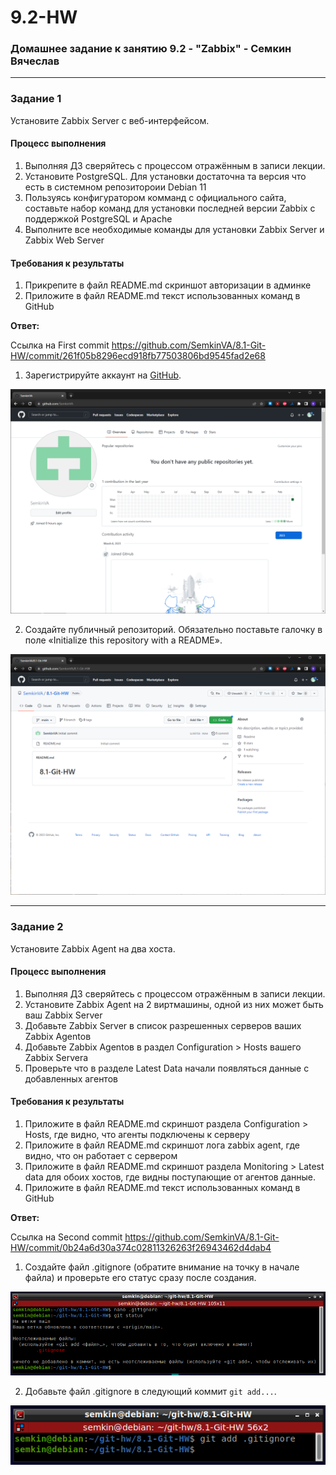 # 9.2-HW
### Домашнее задание к занятию 9.2 - "Zabbix" - Семкин Вячеслав
***
### Задание 1

Установите Zabbix Server с веб-интерфейсом.
#### Процесс выполнения
1. Выполняя ДЗ сверяйтесь с процессом отражённым в записи лекции.
2. Установите PostgreSQL. Для установки достаточна та версия что есть в системном репозитороии Debian 11
3. Пользуясь конфигуратором комманд с официального сайта, составьте набор команд для установки последней версии Zabbix с поддержкой PostgreSQL и Apache
4. Выполните все необходимые команды для установки Zabbix Server и Zabbix Web Server

#### Требования к результаты 
1. Прикрепите в файл README.md скриншот авторизации в админке
2. Приложите в файл README.md текст использованных команд в GitHub

**Ответ:**

Ссылка на First commit https://github.com/SemkinVA/8.1-Git-HW/commit/261f05b8296ecd918fb77503806bd9545fad2e68

1. Зарегистрируйте аккаунт на [GitHub](https://github.com/). 

![1-1](https://github.com/SemkinVA/8.1-Git-HW/blob/main/1-1.png)

2. Создайте публичный репозиторий. Обязательно поставьте галочку в поле «Initialize this repository with a README».

![1-2](https://github.com/SemkinVA/8.1-Git-HW/blob/main/1-2.png)


***
### Задание 2 

Установите Zabbix Agent на два хоста.

#### Процесс выполнения
1. Выполняя ДЗ сверяйтесь с процессом отражённым в записи лекции.
2. Установите Zabbix Agent на 2 виртмашины, одной из них может быть ваш Zabbix Server
3. Добавьте Zabbix Server в список разрешенных серверов ваших Zabbix Agentов
4. Добавьте Zabbix Agentов в раздел Configuration > Hosts вашего Zabbix Servera
5. Проверьте что в разделе Latest Data начали появляться данные с добавленных агентов

#### Требования к результаты 
1. Приложите в файл README.md скриншот раздела Configuration > Hosts, где видно, что агенты подключены к серверу
2. Приложите в файл README.md скриншот лога zabbix agent, где видно, что он работает с сервером
3. Приложите в файл README.md скриншот раздела Monitoring > Latest data для обоих хостов, где видны поступающие от агентов данные.
4. Приложите в файл README.md текст использованных команд в GitHub

**Ответ:**

Ссылка на Second commit https://github.com/SemkinVA/8.1-Git-HW/commit/0b24a6d30a374c02811326263f26943462d4dab4


1. Создайте файл .gitignore (обратите внимание на точку в начале файла) и проверьте его статус сразу после создания.

![2-1](https://github.com/SemkinVA/8.1-Git-HW/blob/main/2-1.png)

2. Добавьте файл .gitignore в следующий коммит `git add...`.

![2-2](https://github.com/SemkinVA/8.1-Git-HW/blob/main/2-2.png)
